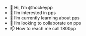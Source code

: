 - 👋 Hi, I’m @hockeypp
- 👀 I’m interested in pps
- 🌱 I’m currently learning about pps
- 💞️ I’m looking to collaborate on pps
- 📫 How to reach me call 1800pp

<!---
hockeypp/hockeypp is a ✨ special ✨ repository because its `README.md` (this file) appears on your GitHub profile.
You can click the Preview link to take a look at your changes.
--->
